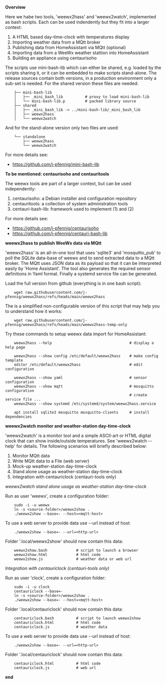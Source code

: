 **Overview**

Here we habe two tools, 'weewx2hass' and 'weewx2watch', implemented as bash
scripts. Each can be used indendently but they fit into a larger context:

1. A HTML based day-time-clock with temperatures display
2. Importing weather data from a MQtt broker
3. Publishing data from HomeAssistant via MQtt (optional)
4. Importing data from a WeeWx weather stattion into HomeAssistant
5. Building an appliance using centaurisoho

The scripts use mini-bash-lib which can either be shared, e.g. loaded by the
scripts sharing it, or it can be embedded to make scripts stand-alone. The
release sources contain both versions, in a production environment only a
sub-set is needed. For the shared version these files are needed:

        ├── mini-bash-lib
        │   ├── _mini_bash_lib          # proxy to load mini-bash-lib
        │   └── mini-bash-lib.p         # packed library source
        ├── shared
        │   ├── _mini_bash_lib -> ../mini-bash-lib/_mini_bash_lib
        │   ├── weewx2hass
        │   └── weewx2watch

And for the stand-alone version only two files are used:

        └── standalone
            ├── weewx2hass
            └── weewx2watch

For more details see:

- https://github.com/j-pfennig/mini-bash-lib

**To be mentioned: centaurisoho and centauritools**

The weewx tools are part of a larger context, but can be used independently:

1. centaurisoho: a Debian installer and configuration repository
2. centauritools: a collection of system administration tools
3. centauri-bash-lib: framework used to implement (1) and (2) 

For more details see:

- https://github.com/j-pfennig/centaurisoho
- https://github.com/j-pfennig/centauri-bash-lib

**weewx2hass to publish WeeWx data via MQtt**

'weewx2hass' is an all-in-one tool that uses 'sqlite3' and 'mosquitto_pub' to
poll the SQLite data-base of weewx and to send extracted data to a MQtt broker.
The MQtt uses JSON data as its payload so that it can be interpreted easily by
'Home Assistant'. The tool also generates the required sensor definitions in
Yaml format. Finally a systemd service file can be generated.

Load the full version from github (everything is in one bash script):

        wget raw.githubusercontent.com/j-pfennig/weewx2hass/refs/heads/main/weewx2hass

The is a simplified non-configurable version of this script that may help you
to understand how it works:

        wget raw.githubusercontent.com/j-pfennig/weewx2hass/refs/heads/main/weewx2hass-temp-only

Try these commands to setup weewx data import for HomeAssistant:

        weewx2hass --help                                   # display a help page

        weewx2hass --show config /etc/default/weewx2hass    # make config template
        editor /etc/default/weewx2hass                      # edit configuration

        weewx2hass --show yaml                              # sensor configuration
        weewx2hass --show mqtt                              # mosquitto configuration
                                                            # create service file ...
        weewx2hass --show systemd /etc/systemd/system/weewx2hass.service

        apt install sqlite3 mosquitto mosquitto-clients     # install dependencies

**weewx2watch monitor and weather-station day-time-clock**

'weewx2watch' is a monitor tool and a simple ASCII-art or HTML digital clock
that can show inside/outside temperatures. See 'weewx2watch --help' for details.
The following scenarios will briefly described below:

1. Monitor MQtt data
2. Write MQtt data to a File (web server)
3. Mock-up weather-station day-time-clock
4. Stand alone usage as weather-station day-time-clock
5. Integration with centauriclock (centauri-tools only)

*weewx2watch stand alone usage as weather-station day-time-clock*

Run as user 'weewx', create a configuration folder:

        sudo -i -u weewx
        ln -s <source-folder>/weewx2show .
        ./weewx2show --base=- --host=<mqtt-host>

To use a web server to provide data use --url instead of host:

        ./weewx2show --base=- --url=<http-url>

Folder '.local/weewx2show' should now contain this data:

        weewx2show.bash             # script to launch a browser
        weewx2show.html             # html code
        weewx2show.js               # weather data or web url

*Integration with centauriclock (centauri-tools only)*

Run as user 'clock', create a configuration folder:

        sudo -i -u clock
        centauriclock --base=-
        ln -s <source-folder>/weewx2show .
        ./weewx2show --base=- --host=<mqtt-host>

Folder '.local/centauriclock' should now contain this data:

        centauriclock.bash          # script to launch weewx2show
        centauriclock.html          # html code
        centauriclock.js            # weather data

To use a web server to provide data use --url instead of host:

        ./weewx2show --base=- --url=<http-url>

Folder '.local/centauriclock' should now contain this data:

        centauriclock.html          # html code
        centauriclock.js            # web url

**end**

